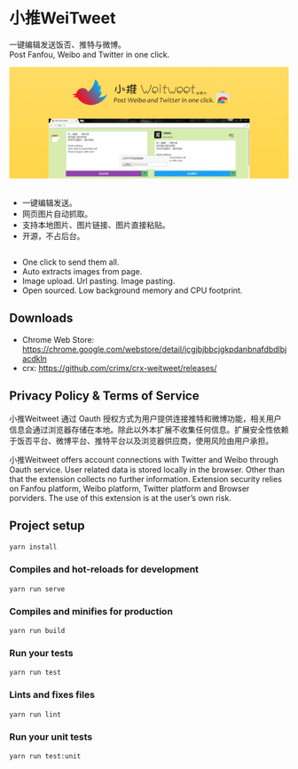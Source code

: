 # 小推WeiTweet

一键编辑发送饭否、推特与微博。<br/>
Post Fanfou, Weibo and Twitter in one click.

<p align="center">
  <a href="https://chrome.google.com/webstore/detail/jcgjbjbbcjgkpdanbnafdbdlbjacdkln" target="_blank"><img src="assets/1400x560.png" /></a>
</p>

<h2></h2>

- 一键编辑发送。
- 网页图片自动抓取。
- 支持本地图片、图片链接、图片直接粘贴。
- 开源，不占后台。

<h2></h2>

- One click to send them all.
- Auto extracts images from page.
- Image upload. Url pasting. Image pasting.
- Open sourced. Low background memory and CPU footprint.

<h2></h2>

## Downloads

- Chrome Web Store: <https://chrome.google.com/webstore/detail/jcgjbjbbcjgkpdanbnafdbdlbjacdkln>
- crx: <https://github.com/crimx/crx-weitweet/releases/>

## Privacy Policy & Terms of Service

小推Weitweet 通过 Oauth 授权方式为用户提供连接推特和微博功能，相关用户信息会通过浏览器存储在本地。除此以外本扩展不收集任何信息。扩展安全性依赖于饭否平台、微博平台、推特平台以及浏览器供应商，使用风险由用户承担。

小推Weitweet offers account connections with Twitter and Weibo through Oauth service. User related data is stored locally in the browser. Other than that the extension collects no further information. Extension security relies on Fanfou platform, Weibo platform, Twitter platform and Browser porviders. The use of this extension is at the user’s own risk.

## Project setup
```
yarn install
```

### Compiles and hot-reloads for development
```
yarn run serve
```

### Compiles and minifies for production
```
yarn run build
```

### Run your tests
```
yarn run test
```

### Lints and fixes files
```
yarn run lint
```

### Run your unit tests
```
yarn run test:unit
```
